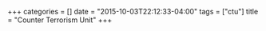 +++
categories = []
date = "2015-10-03T22:12:33-04:00"
tags = ["ctu"]
title = "Counter Terrorism Unit"
+++
